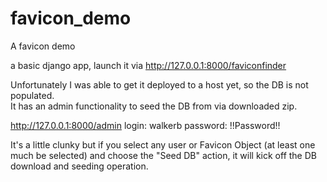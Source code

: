# favicon_demo
A favicon demo

a basic django app, launch it via http://127.0.0.1:8000/faviconfinder

Unfortunately I was able to get it deployed to a host yet, so the DB is not populated.  
It has an admin functionality to seed the DB from via downloaded zip.

http://127.0.0.1:8000/admin
login: walkerb
password: !!Password!!

It's a little clunky but if you select any user or Favicon Object (at least one much be selected) and choose the "Seed DB" action,
it will kick off the DB download and seeding operation.

